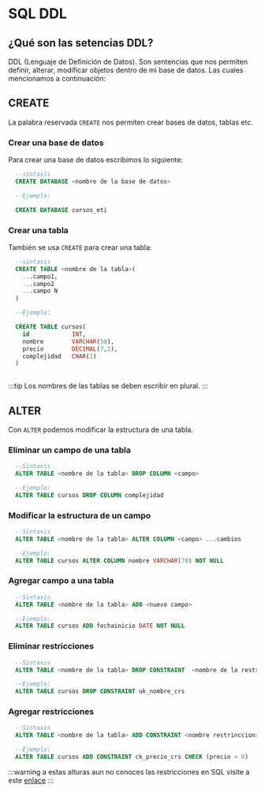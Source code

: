 # SQL DDL
## ¿Qué son las setencias DDL?
 DDL (Lenguaje de Definición de Datos). Son sentencias que nos permiten definir, alterar, modificar objetos dentro de mi base de datos. Las cuales mencionamos a continuación:

## CREATE

La palabra reservada `CREATE` nos permiten crear bases de datos, tablas etc.

### Crear una base de datos
Para crear una base de datos escribimos lo siguiente: 
```sql
  --sintaxis
  CREATE DATABASE <nombre de la base de datos>

  --Ejemplo:

  CREATE DATABASE cursos_eti
```

### Crear una tabla
También se usa `CREATE` para crear una tabla:

```sql
  --sintaxis
  CREATE TABLE <nombre de la tabla>(
    ...campo1,
    ...campo2
    ...campo N
  )

  --Ejemplo:

  CREATE TABLE cursos(
    id            INT,
    nombre        VARCHAR(50),
    precio        DECIMAL(7,2),
    complejidad   CHAR(1)
  )
  
```
:::tip
  Los nombres de las tablas se deben escribir en plural.
:::

## ALTER
Con `ALTER` podemos modificar la estructura de una tabla.

### Eliminar un campo de una tabla

```sql 
  --Sintaxis
  ALTER TABLE <nombre de la tabla> DROP COLUMN <campo>

  --Ejemplo: 
  ALTER TABLE cursos DROP COLUMN complejidad
```

### Modificar la estructura de un campo

```sql 
  --Sintaxis
  ALTER TABLE <nombre de la tabla> ALTER COLUMN <campo> ...cambios

  --Ejemplo: 
  ALTER TABLE cursos ALTER COLUMN nombre VARCHAR(70) NOT NULL
```

### Agregar campo a una tabla

```sql 
  --Sintaxis
  ALTER TABLE <nombre de la tabla> ADD <nuevo campo>

  --Ejemplo: 
  ALTER TABLE cursos ADD fechainicio DATE NOT NULL
```

### Eliminar restricciones

```sql 
  --Sintaxis
  ALTER TABLE <nombre de la tabla> DROP CONSTRAINT  <nombre de la restrinccion>

  --Ejemplo: 
  ALTER TABLE cursos DROP CONSTRAINT uk_nombre_crs
```


### Agregar restricciones

```sql 
  --Sintaxis
  ALTER TABLE <nombre de la tabla> ADD CONSTRAINT <nombre restrinccion>

  --Ejemplo: 
  ALTER TABLE cursos ADD CONSTRAINT ck_precio_crs CHECK (precio > 0)
```

:::warning 
  a estas alturas aun no conoces las restricciones en SQL visite a este [enlace](/extras/)
:::